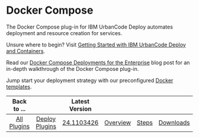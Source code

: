 
# Docker Compose

The Docker Compose plug-in for IBM UrbanCode Deploy automates deployment and resource creation for services.

Unsure where to begin? Visit [Getting Started with IBM UrbanCode Deploy and Containers](https://community.ibm.com/community/user/wasdevops/blogs/osman-burucu/2022/07/22/getting-started-with-urbancode-deploy-and-containe/).

Read our [Docker Compose Deployments for the Enterprise](https://developer.ibm.com/urbancode/2016/11/23/docker-compose-deployments-enterprise/) blog post for an in-depth walkthrough of the Docker Compose plug-in.

Jump start your deployment strategy with our preconfigured [Docker templates](https://github.com/IBM-UrbanCode/Templates-UCD).


|Back to ...||Latest Version||||
| :---: | :---: | :---: | :---: | :---: | :---: |
|[All Plugins](../../index.md)|[Deploy Plugins](../README.md)|[24.1103426](https://raw.githubusercontent.com/UrbanCode/IBM-UCD-PLUGINS/main/files/docker-compose/docker-compose-24.1103426.zip)|[Overview](overview.md)|[Steps](steps.md)|[Downloads](downloads.md)|
